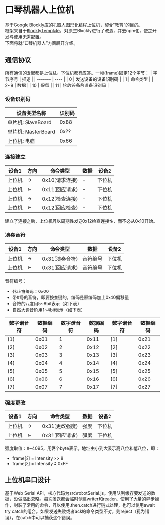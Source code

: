# 口琴机器人上位机
基于Google Blockly库的机器人图形化编程上位机，契合“教育”的目的。<br>
框架来自于[BlocklyTemplate](https://github.com/madderscientist/BlocklyTemplate)，对原生Blockly进行了改造，并去npm化，使之开发与使用无需配置。<br>
下面将就“口琴机器人”方面展开介绍。

## 通信协议
所有通信的发起都是上位机。下位机都有应答。一帧(frame)固定12个字节：
| 字节序号 | 描述 |
| ------- | ---- |
| 0 | 发送设备的设备识别码 |
| 1 | 命令类型 |
| 2~9 | 数据 |
| 10 | 保留 |
| 11 | 接收设备的设备识别码 |

### 设备识别码
| 设备类型名称 | 识别码 |
| ----------- | ----- |
| 单片机: SlaveBoard | 0x88 |
| 单片机: MasterBoard | 0x?? |
| 上位机: 电脑 | 0x66 |

### 连接建立
| 设备1 | 方向 | 命令类型 | 数据 | 设备2 |
| -- | -- | -- | -- | -- |
| 上位机 | → | 0x10(请求连接) | - | 下位机 |
| 上位机 | ← | 0x11(回应请求) | - | 下位机 |
| 上位机 | → | 0x12(检查连接) | - | 下位机 |
| 上位机 | ← | 0x12(回应检查) | - | 下位机 |

建立了连接之后，上位机可以周期性发送0x12检查连接性，而不必从0x10开始。

### 演奏音符
| 设备1 | 方向 | 命令类型 | 数据 | 设备2 |
| -- | -- | -- | -- | -- |
| 上位机 | → | 0x31(演奏音符) | 音符编号 | 下位机 |
| 上位机 | ← | 0x31(回应请求) | 音符编号 | 下位机 |

音符编号：
- 休止符编码：0x00
- 带#号的音符，即要按推键的，编码是原编码加上0x40偏移量
- 音符的八度用5~8bit表示（如下表）
- 自然大调音阶用1~4bit表示（如下表）

数字谱音符|数据编码|数字谱音符|数据编码|数字谱音符|数据编码
| -- | -- | -- | -- | -- | -- |
(1) | 0x01 | 1 | 0x11 | [1] | 0x21
(2) | 0x02 | 2 | 0x12 | [2] | 0x22
(3) | 0x03 | 3 | 0x13 | [3] | 0x23
(4) | 0x04 | 4 | 0x14 | [4] | 0x24
(5) | 0x05 | 5 | 0x15 | [5] | 0x25
(6) | 0x06 | 6 | 0x16 | [6] | 0x26
(7) | 0x07 | 7 | 0x17 | [7] | 0x27

### 强度更改
| 设备1 | 方向 | 命令类型 | 数据 | 设备2 |
| -- | -- | -- | -- | -- |
| 上位机 | → | 0x31(更改强度) | 强度 | 下位机 |
| 上位机 | ← | 0x31(回应请求) | 强度 | 下位机 |

强度取值：0~4095，用两个byte表示，地址由小到大表示高八位和低八位，即：
- frame[2] = Intensity >> 8
- frame[3] = Intensity & 0xFF

## 上位机串口设计
基于Web Serial API，核心代码为src\robotSerial.js。使用队列缓存要发送的数据，没做溢出忽略。每次发送都会临时创建writer和reader。使用了大量的异步操作，封装了常用的命令，可以使用.then.catch进行链式处理，也可以使用await try catch的组合。如果发送失败或者ack的命令类型不对，则reject（视为错误），在catch中可以捕获这个错误。